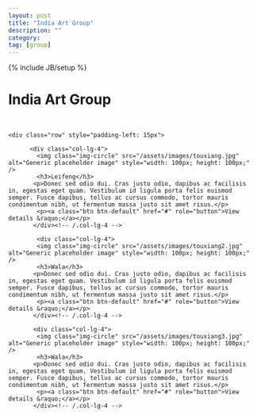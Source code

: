 ```yaml
---
layout: post
title: "India Art Group"
description: ""
category: 
tag: [group]
---
```

{% include JB/setup %}


<div class="content-wrapper">
         <div id="Group2" class="col-lg-12" style="padding-bottom: 3%"><h1>India Art Group</h1></div>

    <div class="row" style="padding-left: 15px">

          <div class="col-lg-4">
            <img class="img-circle" src="/assets/images/touxiang.jpg" alt="Generic placeholder image" style="width: 100px; height: 100px;" />
            <h3>Leifeng</h3>
           <p>Donec sed odio dui. Cras justo odio, dapibus ac facilisis in, egestas eget quam. Vestibulum id ligula porta felis euismod semper. Fusce dapibus, tellus ac cursus commodo, tortor mauris condimentum nibh, ut fermentum massa justo sit amet risus.</p>
            <p><a class="btn btn-default" href="#" role="button">View details &raquo;</a></p>
           </div><!-- /.col-lg-4 -->

            <div class="col-lg-4">
            <img class="img-circle" src="/assets/images/touxiang2.jpg" alt="Generic placeholder image" style="width: 100px; height: 100px;" />
            <h3>Wala</h3>
           <p>Donec sed odio dui. Cras justo odio, dapibus ac facilisis in, egestas eget quam. Vestibulum id ligula porta felis euismod semper. Fusce dapibus, tellus ac cursus commodo, tortor mauris condimentum nibh, ut fermentum massa justo sit amet risus.</p>
            <p><a class="btn btn-default" href="#" role="button">View details &raquo;</a></p>
           </div><!-- /.col-lg-4 -->

           <div class="col-lg-4">
            <img class="img-circle" src="/assets/images/touxiang3.jpg" alt="Generic placeholder image" style="width: 100px; height: 100px;" />
            <h3>Wala</h3>
           <p>Donec sed odio dui. Cras justo odio, dapibus ac facilisis in, egestas eget quam. Vestibulum id ligula porta felis euismod semper. Fusce dapibus, tellus ac cursus commodo, tortor mauris condimentum nibh, ut fermentum massa justo sit amet risus.</p>
            <p><a class="btn btn-default" href="#" role="button">View details &raquo;</a></p>
           </div><!-- /.col-lg-4 -->
  </div>
</div>

